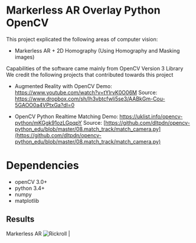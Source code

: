 # Markerless AR Overlay Python OpenCV
This project explicated the following areas of computer vision:
- Markerless AR + 2D Homography (Using Homography and Masking images)

Capabilities of the software came mainly from OpenCV Version 3 Library 
We credit the following projects that contributed towards this project

- Augmented Reality with OpenCV
Demo: https://www.youtube.com/watch?v=tYIrvK0O06M
Source: https://www.dropbox.com/sh/lh3vbtcfwli5se3/AABkGm-Cou-5GAOO0a4VPtxGa?dl=0

- OpenCV Python Realtime Matching
Demo: https://uklist.info/opencv-python/mKGgk91ozLGpqpY
Source: [https://github.com/dltpdn/opencv-python_edu/blob/master/08.match_track/match_camera.py](https://github.com/dltpdn/opencv-python_edu/blob/master/08.match_track/match_camera.py)

# Dependencies
- openCV 3.0+
- python 3.4+
- numpy
- matplotlib

## Results
Markerless AR
![](https://github.com/result.png "Rickroll")  |  
